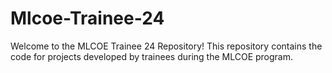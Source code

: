 # Mlcoe-Trainee-24

Welcome to the MLCOE Trainee 24 Repository! This repository contains the code for projects developed by trainees during the MLCOE program.
